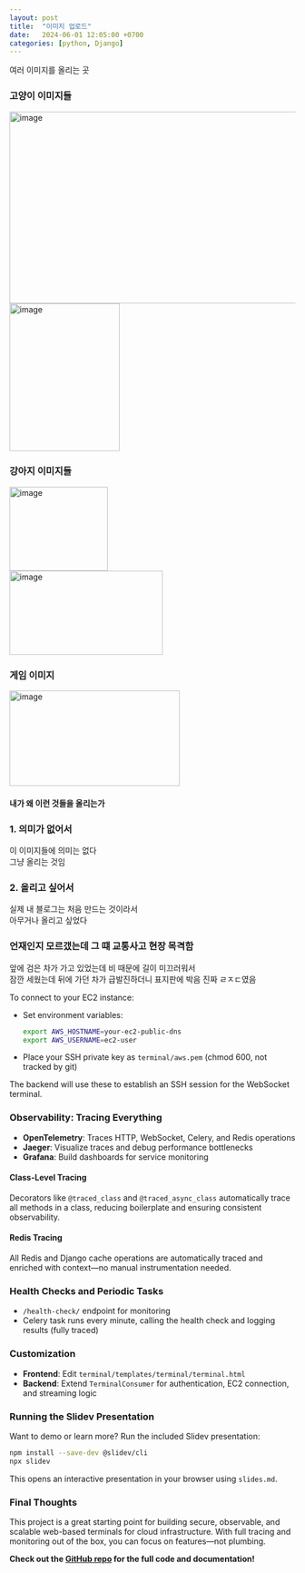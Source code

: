 ```yaml
---
layout: post
title:  "이미지 업로드"
date:   2024-06-01 12:05:00 +0700
categories: [python, Django]
---
```


여러 이미지를 올리는 곳

### 고양이 이미지들

<img width="530" height="338" alt="image" src="https://github.com/user-attachments/assets/e3d2710b-6a62-4d11-aaf3-b6d8bfb1db3f" /><br>
<img width="194" height="260" alt="image" src="https://github.com/user-attachments/assets/39dfe6fc-71dd-43c3-ac69-ceeadfbc0b86" />

### 강아지 이미지들

<img width="173" height="148" alt="image" src="https://github.com/user-attachments/assets/989b9b12-6d87-49c0-b9b9-339e2a4fe4de" /><br>
<img width="270" height="148" alt="image" src="https://github.com/user-attachments/assets/64f4619f-ec3c-4e58-9f86-02048993ceb0" /><br>

### 게임 이미지

<img width="300" height="168" alt="image" src="https://github.com/user-attachments/assets/2dd077b5-f538-4510-83d4-a6b15dea65ab" />

#### 내가 왜 이런 것들을 올리는가

### 1. 의미가 없어서

이 이미지들에 의미는 없다<br>
그냥 올리는 것임

### 2. 올리고 싶어서

실제 내 블로그는 처음 만드는 것이라서<br>
아무거나 올리고 싶었다

### 언재인지 모르갰는데 그 떄 교통사고 현장 목격함

앞에 검은 차가 가고 있었는데 비 때문에 길이 미끄러워서<br>
잠깐 세웠는데 뒤에 가던 차가 급발진하더니 표지판에 박음
진짜 ㄹㅈㄷ였음

To connect to your EC2 instance:
- Set environment variables:
  ```bash
  export AWS_HOSTNAME=your-ec2-public-dns
  export AWS_USERNAME=ec2-user
  ```
- Place your SSH private key as `terminal/aws.pem` (chmod 600, not tracked by git)

The backend will use these to establish an SSH session for the WebSocket terminal.

### Observability: Tracing Everything

- **OpenTelemetry**: Traces HTTP, WebSocket, Celery, and Redis operations
- **Jaeger**: Visualize traces and debug performance bottlenecks
- **Grafana**: Build dashboards for service monitoring

#### Class-Level Tracing
Decorators like `@traced_class` and `@traced_async_class` automatically trace all methods in a class, reducing boilerplate and ensuring consistent observability.

#### Redis Tracing
All Redis and Django cache operations are automatically traced and enriched with context—no manual instrumentation needed.

### Health Checks and Periodic Tasks
- `/health-check/` endpoint for monitoring
- Celery task runs every minute, calling the health check and logging results (fully traced)

### Customization
- **Frontend**: Edit `terminal/templates/terminal/terminal.html`
- **Backend**: Extend `TerminalConsumer` for authentication, EC2 connection, and streaming logic

### Running the Slidev Presentation
Want to demo or learn more? Run the included Slidev presentation:
```bash
npm install --save-dev @slidev/cli
npx slidev
```
This opens an interactive presentation in your browser using `slides.md`.

### Final Thoughts

This project is a great starting point for building secure, observable, and scalable web-based terminals for cloud infrastructure. With full tracing and monitoring out of the box, you can focus on features—not plumbing.

**Check out the [GitHub repo](https://github.com/agusmakmun/django-aws-terminal-websocket) for the full code and documentation!** 
